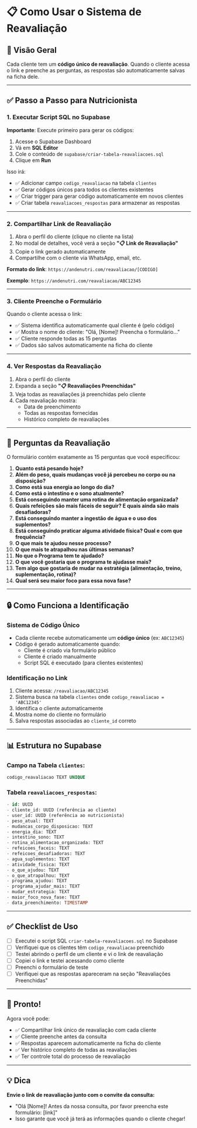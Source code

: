 # 📋 Como Usar o Sistema de Reavaliação

## 🎯 Visão Geral

Cada cliente tem um **código único de reavaliação**. Quando o cliente acessa o link e preenche as perguntas, as respostas são automaticamente salvas na ficha dele.

---

## ✅ Passo a Passo para Nutricionista

### 1. **Executar Script SQL no Supabase**

**Importante**: Execute primeiro para gerar os códigos:

1. Acesse o Supabase Dashboard
2. Vá em **SQL Editor**
3. Cole o conteúdo de `supabase/criar-tabela-reavaliacoes.sql`
4. Clique em **Run**

Isso irá:
- ✅ Adicionar campo `codigo_reavaliacao` na tabela `clientes`
- ✅ Gerar códigos únicos para todos os clientes existentes
- ✅ Criar trigger para gerar código automaticamente em novos clientes
- ✅ Criar tabela `reavaliacoes_respostas` para armazenar as respostas

---

### 2. **Compartilhar Link de Reavaliação**

1. Abra o perfil do cliente (clique no cliente na lista)
2. No modal de detalhes, você verá a seção **"📋 Link de Reavaliação"**
3. Copie o link gerado automaticamente
4. Compartilhe com o cliente via WhatsApp, email, etc.

**Formato do link**: `https://andenutri.com/reavaliacao/[CODIGO]`

**Exemplo**: `https://andenutri.com/reavaliacao/ABC12345`

---

### 3. **Cliente Preenche o Formulário**

Quando o cliente acessa o link:
- ✅ Sistema identifica automaticamente qual cliente é (pelo código)
- ✅ Mostra o nome do cliente: "Olá, [Nome]! Preencha o formulário..."
- ✅ Cliente responde todas as 15 perguntas
- ✅ Dados são salvos automaticamente na ficha do cliente

---

### 4. **Ver Respostas da Reavaliação**

1. Abra o perfil do cliente
2. Expanda a seção **"📋 Reavaliações Preenchidas"**
3. Veja todas as reavaliações já preenchidas pelo cliente
4. Cada reavaliação mostra:
   - Data de preenchimento
   - Todas as respostas fornecidas
   - Histórico completo de reavaliações

---

## 📝 Perguntas da Reavaliação

O formulário contém exatamente as 15 perguntas que você especificou:

1. **Quanto está pesando hoje?**
2. **Além do peso, quais mudanças você já percebeu no corpo ou na disposição?**
3. **Como está sua energia ao longo do dia?**
4. **Como está o intestino e o sono atualmente?**
5. **Está conseguindo manter uma rotina de alimentação organizada?**
6. **Quais refeições são mais fáceis de seguir? E quais ainda são mais desafiadoras?**
7. **Está conseguindo manter a ingestão de água e o uso dos suplementos?**
8. **Está conseguindo praticar alguma atividade física? Qual e com que frequência?**
9. **O que mais te ajudou nesse processo?**
10. **O que mais te atrapalhou nas últimas semanas?**
11. **No que o Programa tem te ajudado?**
12. **O que você gostaria que o programa te ajudasse mais?**
13. **Tem algo que gostaria de mudar na estratégia (alimentação, treino, suplementação, rotina)?**
14. **Qual será seu maior foco para essa nova fase?**

---

## 🔒 Como Funciona a Identificação

### Sistema de Código Único

- Cada cliente recebe automaticamente um **código único** (ex: `ABC12345`)
- Código é gerado automaticamente quando:
  - Cliente é criado via formulário público
  - Cliente é criado manualmente
  - Script SQL é executado (para clientes existentes)

### Identificação no Link

1. Cliente acessa: `/reavaliacao/ABC12345`
2. Sistema busca na tabela `clientes` onde `codigo_reavaliacao = 'ABC12345'`
3. Identifica o cliente automaticamente
4. Mostra nome do cliente no formulário
5. Salva respostas associadas ao `cliente_id` correto

---

## 📊 Estrutura no Supabase

### Campo na Tabela `clientes`:
```sql
codigo_reavaliacao TEXT UNIQUE
```

### Tabela `reavaliacoes_respostas`:
```sql
- id: UUID
- cliente_id: UUID (referência ao cliente)
- user_id: UUID (referência ao nutricionista)
- peso_atual: TEXT
- mudancas_corpo_disposicao: TEXT
- energia_dia: TEXT
- intestino_sono: TEXT
- rotina_alimentacao_organizada: TEXT
- refeicoes_faceis: TEXT
- refeicoes_desafiadoras: TEXT
- agua_suplementos: TEXT
- atividade_fisica: TEXT
- o_que_ajudou: TEXT
- o_que_atrapalhou: TEXT
- programa_ajudou: TEXT
- programa_ajudar_mais: TEXT
- mudar_estrategia: TEXT
- maior_foco_nova_fase: TEXT
- data_preenchimento: TIMESTAMP
```

---

## ✅ Checklist de Uso

- [ ] Executei o script SQL `criar-tabela-reavaliacoes.sql` no Supabase
- [ ] Verifiquei que os clientes têm `codigo_reavaliacao` preenchido
- [ ] Testei abrindo o perfil de um cliente e vi o link de reavaliação
- [ ] Copiei o link e testei acessando como cliente
- [ ] Preenchi o formulário de teste
- [ ] Verifiquei que as respostas apareceram na seção "Reavaliações Preenchidas"

---

## 🎉 Pronto!

Agora você pode:
- ✅ Compartilhar link único de reavaliação com cada cliente
- ✅ Cliente preenche antes da consulta
- ✅ Respostas aparecem automaticamente na ficha do cliente
- ✅ Ver histórico completo de todas as reavaliações
- ✅ Ter controle total do processo de reavaliação

---

## 💡 Dica

**Envie o link de reavaliação junto com o convite da consulta:**
- "Olá [Nome]! Antes da nossa consulta, por favor preencha este formulário: [link]"
- Isso garante que você já terá as informações quando o cliente chegar!

